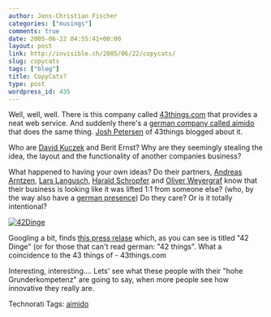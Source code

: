 ```yaml
---
author: Jens-Christian Fischer
categories: ["musings"]
comments: true
date: 2005-06-22 04:55:41+00:00
layout: post
link: http://invisible.ch/2005/06/22/copycats/
slug: copycats
tags: ["blog"]
title: CopyCats?
type: post
wordpress_id: 435
---
```



Well, well, well. There is this company called [43things.com](http://joshp.typepad.com/15/2005/06/finding_6_stran.html) that provides a neat web service. And suddenly there's a [german company called aimido](http://www.aimido.de) that does the same thing. [Josh Petersen](http://joshp.typepad.com/15/2005/06/finding_6_stran.html) of 43things blogged about it.



Who are [David Kuczek](http://www.kuczek.de/) and Berit Ernst? Why are they seemingly stealing the idea, the layout and the functionality of another companies business? 



What happened to having your own ideas? Do their partners, [Andreas Arntzen](http://handelsblatt.com/pshb/fn/relhbi/sfn/buildhbi/cn/GoArt!200012,201197,910061/SH/0/depot/0/), [Lars Langusch](http://www.holtzbrinck.com/ger/karriere/kar_ei_startup_portr.html), [Harald Schropfer](http://at.titu.de/) and [Oliver Weyergraf](http://www2.ebay.com/aw/de/200506021317252.html) know that their business is looking like it was lifted 1:1 from someone else? (who, by the way also have a [german presence](http://de.43things.com/)) Do they care? Or is it totally intentional? 



[![42Dinge](/42dinge-tm.jpg)](/42dinge.jpg)



Googling a bit, finds [this press relase](http://www.aimido.de/files/Pressemitteilung_Aimido_24_05_2005.pdf) which, as you can see is titled "42 Dinge" (or for those that can't read german: "42 things". What a coincidence to the 43 things of - 43things.com



Interesting, interesting.... Lets' see what these people with their "hohe Grunderkompetenz" are going to say, when more people see how innovative they really are.





Technorati Tags: [aimido](http://technorati.com/tag/aimido)
